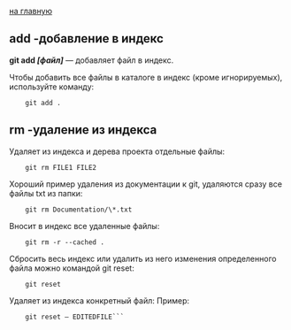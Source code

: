  [на главную](/readme.md)

## add -добавление в индекс

**git add *[файл]*** — добавляет файл в индекс.


Чтобы добавить все файлы в каталоге в индекс (кроме игнорируемых), используйте команду:

        git add .

## rm -удаление из индекса

Удаляет из индекса и дерева проекта отдельные файлы:

        git rm FILE1 FILE2

Хороший пример удаления из документации к git, удаляются сразу все файлы txt из папки:

        git rm Documentation/\*.txt

Вносит в индекс все удаленные файлы:

        git rm -r --cached .

Сбросить весь индекс или удалить из него изменения определенного файла можно командой git reset:

        git reset

Удаляет из индекса конкретный файл:
Пример:
   
        git reset — EDITEDFILE```
